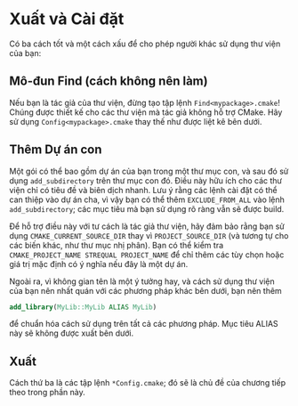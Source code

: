 # Xuất và Cài đặt

Có ba cách tốt và một cách xấu để cho phép người khác sử dụng thư viện của bạn:

## Mô-đun Find (cách không nên làm)

Nếu bạn là tác giả của thư viện, đừng tạo tập lệnh `Find<mypackage>.cmake`! Chúng được thiết kế cho các thư viện mà tác giả không hỗ trợ CMake. Hãy sử dụng `Config<mypackage>.cmake` thay thế như được liệt kê bên dưới.

## Thêm Dự án con

Một gói có thể bao gồm dự án của bạn trong một thư mục con, và sau đó sử dụng `add_subdirectory` trên thư mục con đó. Điều này hữu ích cho các thư viện chỉ có tiêu đề và biên dịch nhanh. Lưu ý rằng các lệnh cài đặt có thể can thiệp vào dự án cha, vì vậy bạn có thể thêm `EXCLUDE_FROM_ALL` vào lệnh `add_subdirectory`; các mục tiêu mà bạn sử dụng rõ ràng vẫn sẽ được build.

Để hỗ trợ điều này với tư cách là tác giả thư viện, hãy đảm bảo rằng bạn sử dụng `CMAKE_CURRENT_SOURCE_DIR` thay vì `PROJECT_SOURCE_DIR` (và tương tự cho các biến khác, như thư mục nhị phân). Bạn có thể kiểm tra `CMAKE_PROJECT_NAME STREQUAL PROJECT_NAME` để chỉ thêm các tùy chọn hoặc giá trị mặc định có ý nghĩa nếu đây là một dự án.

Ngoài ra, vì không gian tên là một ý tưởng hay, và cách sử dụng thư viện của bạn nên nhất quán với các phương pháp khác bên dưới, bạn nên thêm

```cmake
add_library(MyLib::MyLib ALIAS MyLib)
```

để chuẩn hóa cách sử dụng trên tất cả các phương pháp. Mục tiêu ALIAS này sẽ không được xuất bên dưới.

## Xuất

Cách thứ ba là các tập lệnh `*Config.cmake`; đó sẽ là chủ đề của chương tiếp theo trong phần này.
